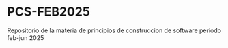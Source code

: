 # PCS-FEB2025
Repositorio de la materia de principios de construccion de software periodo feb-jun 2025
